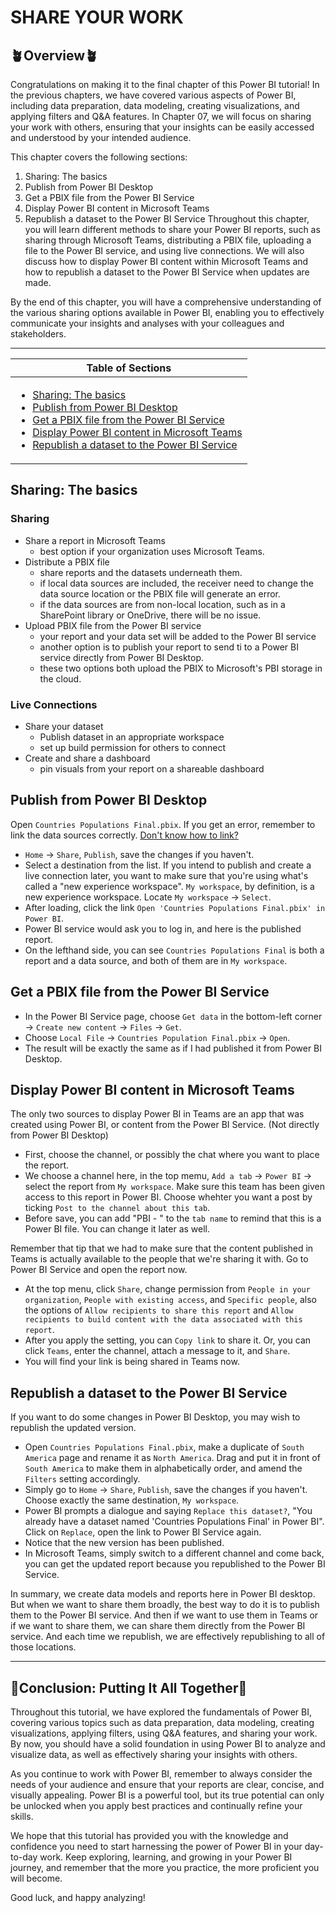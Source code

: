 # SHARE YOUR WORK

## :potted_plant:Overview:potted_plant:
Congratulations on making it to the final chapter of this Power BI tutorial! In the previous chapters, we have covered various aspects of Power BI, including data preparation, data modeling, creating visualizations, and applying filters and Q&A features. In Chapter 07, we will focus on sharing your work with others, ensuring that your insights can be easily accessed and understood by your intended audience.

This chapter covers the following sections:
1. Sharing: The basics
2. Publish from Power BI Desktop
3. Get a PBIX file from the Power BI Service
4. Display Power BI content in Microsoft Teams
5. Republish a dataset to the Power BI Service
Throughout this chapter, you will learn different methods to share your Power BI reports, such as sharing through Microsoft Teams, distributing a PBIX file, uploading a file to the Power BI service, and using live connections. We will also discuss how to display Power BI content within Microsoft Teams and how to republish a dataset to the Power BI Service when updates are made.

By the end of this chapter, you will have a comprehensive understanding of the various sharing options available in Power BI, enabling you to effectively communicate your insights and analyses with your colleagues and stakeholders.

---
|Table of Sections|
|---|
|<ul><li><a href="https://github.com/JefoGao/Resourse_Power-BI-Desktop/blob/main/Chapter07/README.md#sharing-the-basics">Sharing: The basics</a></li><li><a href="https://github.com/JefoGao/Resourse_Power-BI-Desktop/blob/main/Chapter07/README.md#publish-from-power-bi-desktop">Publish from Power BI Desktop</a></li><li><a href="https://github.com/JefoGao/Resourse_Power-BI-Desktop/blob/main/Chapter07/README.md#get-a-pbix-file-from-the-power-bi-service">Get a PBIX file from the Power BI Service</a></li><li><a href="https://github.com/JefoGao/Resourse_Power-BI-Desktop/blob/main/Chapter07/README.md#display-power-bi-content-in-microsoft-teams">Display Power BI content in Microsoft Teams</a></li><li><a href="https://github.com/JefoGao/Resourse_Power-BI-Desktop/blob/main/Chapter07/README.md#republish-a-dataset-to-the-power-bi-service">Republish a dataset to the Power BI Service</a></li></ul>|

## Sharing: The basics

### Sharing
- Share a report in Microsoft Teams
  - best option if your organization uses Microsoft Teams.
- Distribute a PBIX file
  - share reports and the datasets underneath them.
  - if local data sources are included, the receiver need to change the data source location or the PBIX file will generate an error.
  - if the data sources are from non-local location, such as in a SharePoint library or OneDrive, there will be no issue.
- Upload PBIX file from the Power BI service
  - your report and your data set will be added to the Power BI service
  - another option is to publish your report to send ti to a Power BI service directly from Power BI Desktop.
  - these two options both upload the PBIX to Microsoft's PBI storage in the cloud.

### Live Connections
- Share your dataset
  - Publish dataset in an appropriate workspace
  - set up build permission for others to connect
- Create and share a dashboard
  - pin visuals from your report on a shareable dashboard
  
## Publish from Power BI Desktop
Open `Countries Populations Final.pbix`. If you get an error, remember to link the data sources correctly. [Don't know how to link?](https://github.com/HuaijiGao/Resourse_Power-BI-Desktop/tree/main/Chapter04#append-data-to-a-query)

- `Home` -> `Share`, `Publish`, save the changes if you haven't.
- Select a destination from the list. If you intend to publish and create a live connection later, you want to make sure that you're using what's called a "new experience workspace". `My workspace`, by definition, is a new experience workspace. Locate `My workspace` -> `Select`.
- After loading, click the link `Open 'Countries Populations Final.pbix' in Power BI`.
- Power BI service would ask you to log in, and here is the published report.
- On the lefthand side, you can see `Countries Populations Final` is both a report and a data source, and both of them are in `My workspace`.

## Get a PBIX file from the Power BI Service
- In the Power BI Service page, choose `Get data` in the bottom-left corner -> `Create new content` -> `Files` -> `Get`.
- Choose `Local File` -> `Countries Population Final.pbix` -> `Open`.
- The result will be exactly the same as if I had published it from Power BI Desktop.

## Display Power BI content in Microsoft Teams
The only two sources to display Power BI in Teams are an app that was created using Power BI, or content from the Power BI Service. (Not directly from Power BI Desktop)

- First, choose the channel, or possibly the chat where you want to place the report.
- We choose a channel here, in the top memu, `Add a tab` -> `Power BI` -> select the report from `My workspace`. Make sure this team has been given access to this report in Power BI. Choose whehter you want a post by ticking `Post to the channel about this tab`.
- Before save, you can add "PBI - " to the `tab name` to remind that this is a Power BI file. You can change it later as well.

Remember that tip that we had to make sure that the content published in Teams is actually available to the people that we're sharing it with. Go to Power BI Service and open the report now.
- At the top menu, click `Share`, change permission from `People in your organization`, `People with existing access`, and `Specific people`, also the options of `Allow recipients to share this report` and `Allow recipients to build content with the data associated with this report`.
- After you apply the setting, you can `Copy link` to share it. Or, you can click `Teams`, enter the channel, attach a message to it, and `Share`.
- You will find your link is being shared in Teams now.

## Republish a dataset to the Power BI Service
If you want to do some changes in Power BI Desktop, you may wish to republish the updated version.

- Open `Countries Populations Final.pbix`, make a duplicate of `South America` page and rename it as `North America`. Drag and put it in front of `South America` to make them in alphabetically order, and amend the `Filters` setting accordingly.
- Simply go to `Home` -> `Share`, `Publish`, save the changes if you haven't. Choose exactly the same destination, `My workspace`.
- Power BI prompts a dialogue and saying `Replace this dataset?`, "You already have a dataset named 'Countries Populations Final' in Power BI". Click on `Replace`, open the link to Power BI Service again.
- Notice that the new version has been published.
- In Microsoft Teams, simply switch to a different channel and come back, you can get the updated report because you republished to the Power BI Service.

In summary, we create data models and reports here in Power BI desktop. But when we want to share them broadly, the best way to do it is to publish them to the Power BI service. And then if we want to use them in Teams or if we want to share them, we can share them directly from the Power BI service. And each time we republish, we are effectively republishing to all of those locations.

---
## :grapes:Conclusion: Putting It All Together:grapes:
Throughout this tutorial, we have explored the fundamentals of Power BI, covering various topics such as data preparation, data modeling, creating visualizations, applying filters, using Q&A features, and sharing your work. By now, you should have a solid foundation in using Power BI to analyze and visualize data, as well as effectively sharing your insights with others.

As you continue to work with Power BI, remember to always consider the needs of your audience and ensure that your reports are clear, concise, and visually appealing. Power BI is a powerful tool, but its true potential can only be unlocked when you apply best practices and continually refine your skills.

We hope that this tutorial has provided you with the knowledge and confidence you need to start harnessing the power of Power BI in your day-to-day work. Keep exploring, learning, and growing in your Power BI journey, and remember that the more you practice, the more proficient you will become.

Good luck, and happy analyzing!
